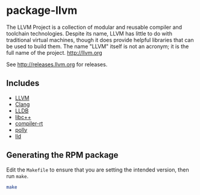 # package-llvm

The LLVM Project is a collection of modular and reusable compiler and toolchain technologies. Despite its name, LLVM has little to do with traditional virtual machines, though it does provide helpful libraries that can be used to build them. The name "LLVM" itself is not an acronym; it is the full name of the project. <http://llvm.org>

See <http://releases.llvm.org> for releases.

## Includes

* [LLVM](http://llvm.org)
* [Clang](http://clang.llvm.org)
* [LLDB](http://lldb.llvm.org)
* [libc++](http://libcxx.llvm.org)
* [compiler-rt](http://compiler-rt.llvm.org)
* [polly](http://polly.llvm.org)
* [lld](http://lld.llvm.org)

## Generating the RPM package

Edit the `Makefile` to ensure that you are setting the intended version, then run `make`.

```bash
make
```
